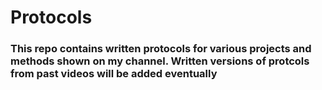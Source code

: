 # Protocols

### This repo contains written protocols for various projects and methods shown on my channel. Written versions of protcols from past videos will be added eventually
